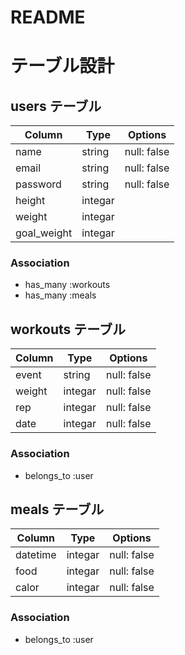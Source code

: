 # README

# テーブル設計

## users テーブル

| Column          | Type      | Options     |
| --------        | ------    | ----------- |
| name            | string    | null: false |
| email           | string    | null: false |
| password        | string    | null: false |
| height          | integar   |             |
| weight          | integar   |             |
| goal_weight     | integar   |             |

### Association

- has_many :workouts
- has_many :meals

## workouts テーブル

| Column          | Type      | Options     |
| --------        | ------    | ----------- |
| event           | string    | null: false |
| weight          | integar   | null: false |
| rep             | integar   | null: false |
| date            | integar   | null: false |


### Association

- belongs_to :user

## meals テーブル

| Column          | Type      | Options     |
| --------        | ------    | ----------- |
| datetime        | integar   | null: false |
| food            | integar   | null: false |
| calor           | integar   | null: false |


### Association

- belongs_to :user
